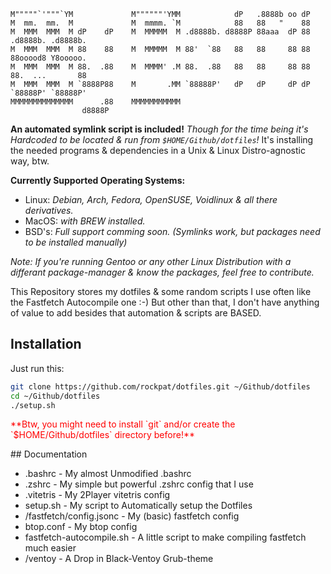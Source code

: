 ```
M"""""`'"""`YM             M""""""'YMM            dP   .8888b oo dP                   
M  mm.  mm.  M             M  mmmm. `M            88   88   "    88                   
M  MMM  MMM  M dP    dP    M  MMMMM  M .d8888b. d8888P 88aaa  dP 88 .d8888b. .d8888b. 
M  MMM  MMM  M 88    88    M  MMMMM  M 88'  `88   88   88     88 88 88ooood8 Y8ooooo. 
M  MMM  MMM  M 88.  .88    M  MMMM' .M 88.  .88   88   88     88 88 88.  ...       88 
M  MMM  MMM  M `8888P88    M       .MM `88888P'   dP   dP     dP dP `88888P' `88888P' 
MMMMMMMMMMMMMM      .88    MMMMMMMMMMM                                                
                d8888P                                                                
```

**An automated symlink script is included!** *Though for the time being it's Hardcoded to be located & run from `$HOME/Github/dotfiles`!*
It's installing the needed programs & dependencies in a Unix & Linux Distro-agnostic way, btw.

**Currently Supported Operating Systems:** 
- Linux: *Debian, Arch, Fedora, OpenSUSE, Voidlinux & all there derivatives.*
- MacOS: *with BREW installed.*
- BSD's: *Full support comming soon. (Symlinks work, but packages need to be installed manually)*

*Note: If you're running Gentoo or any other Linux Distribution with a differant package-manager & know the packages, feel free to contribute.*

This Repository stores my dotfiles & some random scripts I use often like the Fastfetch Autocompile one :-)
But other than that, I don't have anything of value to add besides that automation & scripts are BASED.

## Installation

Just run this:

```sh
git clone https://github.com/rockpat/dotfiles.git ~/Github/dotfiles
cd ~/Github/dotfiles
./setup.sh
```

<p style="color:red;">**Btw, you might need to install `git` and/or create the `$HOME/Github/dotfiles` directory before!**</p>
## Documentation

- .bashrc                   -   My almost Unmodified .bashrc
- .zshrc                    -   My simple but powerful .zshrc config that I use
- .vitetris                 -   My 2Player vitetris config
- setup.sh                  -   My script to Automatically setup the Dotfiles
- /fastfetch/config.jsonc   -   My (basic) fastfetch config
- btop.conf                 -   My btop config
- fastfetch-autocompile.sh  -   A little script to make compiling fastfetch much easier
- /ventoy                   -   A Drop in Black-Ventoy Grub-theme
